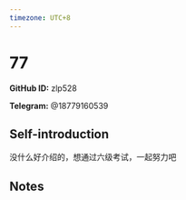 ```yaml
---
timezone: UTC+8
---
```


# 77

**GitHub ID:** zlp528

**Telegram:** @18779160539

## Self-introduction

没什么好介绍的，想通过六级考试，一起努力吧

## Notes

<!-- Content_START -->


<!-- Content_END -->
